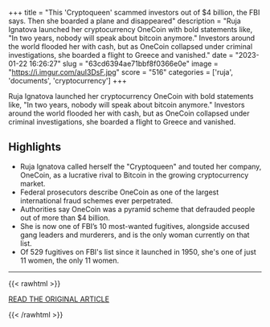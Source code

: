 +++
title = "This 'Cryptoqueen' scammed investors out of $4 billion, the FBI says. Then she boarded a plane and disappeared"
description = "Ruja Ignatova launched her cryptocurrency OneCoin with bold statements like, \"In two years, nobody will speak about bitcoin anymore.\" Investors around the world flooded her with cash, but as OneCoin collapsed under criminal investigations, she boarded a flight to Greece and vanished."
date = "2023-01-22 16:26:27"
slug = "63cd6394ae71bbf8f0366e0e"
image = "https://i.imgur.com/auI3DsF.jpg"
score = "516"
categories = ['ruja', 'documents', 'cryptocurrency']
+++

Ruja Ignatova launched her cryptocurrency OneCoin with bold statements like, \"In two years, nobody will speak about bitcoin anymore.\" Investors around the world flooded her with cash, but as OneCoin collapsed under criminal investigations, she boarded a flight to Greece and vanished.

## Highlights

- Ruja Ignatova called herself the "Cryptoqueen" and touted her company, OneCoin, as a lucrative rival to Bitcoin in the growing cryptocurrency market.
- Federal prosecutors describe OneCoin as one of the largest international fraud schemes ever perpetrated.
- Authorities say OneCoin was a pyramid scheme that defrauded people out of more than $4 billion.
- She is now one of FBI’s 10 most-wanted fugitives, alongside accused gang leaders and murderers, and is the only woman currently on that list.
- Of 529 fugitives on FBI's list since it launched in 1950, she's one of just 11 women, the only 11 women.

---

{{< rawhtml >}}
  <p class="article-category">
    <a target="_blank" href="https://www.cnn.com/2023/01/22/business/ruja-ignatova-cryptoqueen-fbi-most-wanted-cec/index.html">READ THE ORIGINAL ARTICLE</a>
  </p>
{{< /rawhtml >}}
